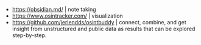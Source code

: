 - https://obsidian.md/ | note taking
- https://www.osintracker.com/ | visualization
- https://github.com/jerlendds/osintbuddy | connect, combine, and get insight from unstructured and public data as results that can be explored step-by-step.
  

